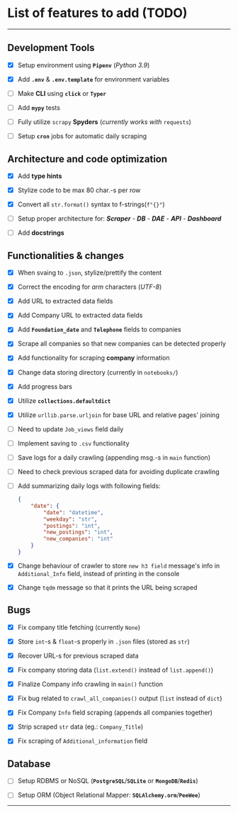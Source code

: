 # List of features to add (TODO)

---

## Development Tools

* [x] Setup environment using **`Pipenv`** (*Python 3.9*)

* [x] Add **`.env`** & **`.env.template`** for environment variables

* [ ] Make **CLI** using **`click`** or **`Typer`**

* [ ] Add **`mypy`** tests

* [ ] Fully utilize `scrapy` **Spyders** (*currently works with* `requests`)

* [ ] Setup **`cron`** jobs for automatic daily scraping

## Architecture and code optimization

* [x] Add **type hints**

* [x] Stylize code to be max 80 char.-s per row

* [x] Convert all `str.format()` syntax to f-strings(`f"{}"`)

* [ ] Setup proper architecture for:
***Scraper*** - ***DB*** - ***DAE*** - ***API*** - ***Dashboard***

* [ ] Add **docstrings**

## Functionalities & changes

* [x] When svaing to `.json`, stylize/prettify the content

* [x] Correct the encoding for *arm* characters (*UTF-8*)

* [x] Add URL to extracted data fields

* [x] Add Company URL to extracted data fields

* [x] Add **`Foundation_date`** and **`Telephone`** fields to companies

* [x] Scrape all companies so that new companies can be detected properly

* [x] Add functionality for scraping **company** information

* [x] Change data storing directory (currently in `notebooks/`)

* [x] Add progress bars

* [x] Utilize **`collections.defaultdict`**

* [x] Utilize `urllib.parse.urljoin` for base URL and relative pages' joining

* [ ] Need to update `Job_views` field daily

* [ ] Implement saving to `.csv` functionality

* [ ] Save logs for a daily crawling (appending msg.-s in `main` function)

* [ ] Need to check previous scraped data for avoiding duplicate crawling

* [ ] Add summarizing daily logs with following fields:

    ```json
    {
        "date": {
            "date": "datetime",
            "weekday": "str",
            "postings": "int",
            "new_postings": "int",
            "new_companies": "int"
        }
    }
    ```

* [x] Change behaviour of crawler to store `new h3 field` message's info in
  `Additional_Info` field, instead of printing in the console

* [x] Change `tqdm` message so that it prints the URL being scraped

## Bugs

* [x] Fix company title fetching (currently `None`)

* [x] Store `int`-s & `float`-s properly in `.json` files (stored as `str`)

* [x] Recover URL-s for previous scraped data

* [x] Fix company storing data (`list.extend()` instead of `list.append()`)

* [x] Finalize Company info crawling in `main()` function

* [x] Fix bug related to `crawl_all_companies()` output (`list` instead of `dict`)

* [x] Fix Company `Info` field scraping (appends all companies together)

* [x] Strip scraped `str` data (eg.: `Company_Title`)

* [x] Fix scraping of `Additional_information` field

## Database

* [ ] Setup RDBMS or NoSQL (**`PostgreSQL`**/**`SQLite`** or **`MongoDB`**/**`Redis`**)

* [ ] Setup ORM (Object Relational Mapper: **`SQLAlchemy.orm`**/**`PeeWee`**)

---
